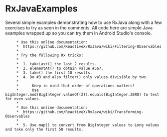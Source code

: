 RxJavaExamples
==============

Several simple examples demonstrating how to use RxJava along with a few exercises to try as seen in the comments. All code here are simple Java examples wrapped up so you can try them in Android Studio's console.

         * Use this online documentation:
         *  https://github.com/ReactiveX/RxJava/wiki/Filtering-Observables
         *
         * Try the following Rx tricks:
         *
         *  1. takeLast() the last 2 results.
         *  2. elementAt() to obtain value #567.
         *  3. take() the first 10 results.
         *  4. Do #3 and also filter() only values divisible by two.
         *
         *      Keep in mind that order of operations matters!
         *      Use bigInteger.mod(BigInteger.valueOf(2)).equals(BigInteger.ZERO) to test for even values.
         *
         * Use this online documentation:
         *  https://github.com/ReactiveX/RxJava/wiki/Transforming-Observables
         *
         *  5. Use map() to convert from BigInteger values to Long values and take only the first 50 results.
